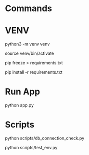 # Commands

# VENV

python3 -m venv venv

source venv/bin/activate

pip freeze > requirements.txt

pip install -r requirements.txt


# Run App

python app.py


# Scripts

python scripts/db_connection_check.py

python scripts/test_env.py